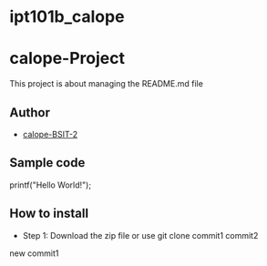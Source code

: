 # ipt101b_calope
# calope-Project
This project is about managing the README.md file
## Author
* [calope-BSIT-2](https://github.com/seancliffordc-BSIT-2)
## Sample code
printf("Hello World!");
## How to install 
* Step 1: Download the zip file or use git clone
commit1
commit2

new commit1
